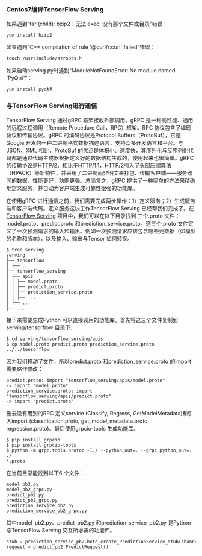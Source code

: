 ### Centos7编译TensorFlow Serving

如果遇到“tar (child): bzip2：无法 exec: 没有那个文件或目录”错误：

```
yum install bzip2
```

如果遇到“C++ compilation of rule '@curl//:curl' failed”错误：

```
touch /usr/include/stropts.h
```

如果启动serving.py时遇到“ModuleNotFoundError: No module named 'PyQt4'”：

```
yum install pyqt4
```

### 与TensorFlow Serving进行通信

TensorFlow Serving 通过gRPC 框架接收外部调用。gRPC 是一种高性能、通用的远程过程调用（Remote Procedure Call，RPC）框架。RPC 协议包含了编码协议和传输协议。gRPC 的编码协议是Protocol Buffers（ProtoBuf），它是Google 开发的一种二进制格式数据描述语言，支持众多开发语言和平台。与JSON、XML 相比，ProtoBuf 的优点是体积小、速度快，其序列化与反序列化代码都是通过代码生成器根据定义好的数据结构生成的，使用起来也很简单。gRPC 的传输协议是HTTP/2，相比于HTTP/1.1，HTTP/2引入了头部压缩算法（HPACK）等新特性，并采用了二进制而非明文来打包、传输客户端——服务器间的数据，性能更好，功能更强。总而言之，gRPC 提供了一种简单的方法来精确地定义服务，并自动为客户端生成可靠性很强的功能库。

在使用gRPC 进行通信之前，我们需要完成两步操作：1）定义服务；2）生成服务端和客户端代码。定义服务这块工作TensorFlow Serving 已经帮我们完成了。在[TensorFlow Serving](https://github.com/tensorflow/serving) 项目中，我们可以在以下目录找到
三个.proto 文件：model.proto、predict.proto 和prediction_service.proto。这三个.proto 文件定义了一次预测请求的输入和输出。例如一次预测请求应该包含哪些元数据（如模型的名称和版本），以及输入、输出与Tensor 如何转换。

```
$ tree serving
serving
├── tensorflow
│ ├── ...
├── tensorflow_serving
│ ├── apis
│ │ ├── model.proto
│ │ ├── predict.proto
│ │ ├── prediction_service.proto
│ │ ├── ...
│ ├── ...
├── ...
```

接下来需要生成Python 可以直接调用的功能库。首先将这三个文件复制到serving/tensorflow 目录下:

```
$ cd serving/tensorflow_serving/apis
$ cp model.proto predict.proto prediction_service.proto ../../tensorflow
```

因为我们移动了文件，所以predict.proto 和prediction_service.proto 的import 需要略作修改：

```
predict.proto: import "tensorflow_serving/apis/model.proto"
-> import "model.proto"
prediction_service.proto: import "tensorflow_serving/apis/predict.proto"
-> import "predict.proto"
```

删去没有用到的RPC 定义service (Classify, Regress, GetModelMetadata)和引入import (classification.proto, get_model_metadata.proto, regression.proto)。最后使用grpcio-tools 生成功能库。

```
$ pip install grpcio
$ pip install grpcio-tools
$ python -m grpc.tools.protoc -I./ --python_out=. --grpc_python_out=. ./
*.proto
```

在当前目录能找到以下6 个文件：

```
model_pb2.py
model_pb2_grpc.py
predict_pb2.py
predict_pb2_grpc.py
prediction_service_pb2.py
prediction_service_pb2_grpc.py
```

其中model_pb2.py、predict_pb2.py 和prediction_service_pb2.py 是Python 与TensorFlow Serving 交互所必需的功能库。

```python
stub = prediction_service_pb2.beta_create_PredictionService_stub(channel)
request = predict_pb2.PredictRequest()
```
